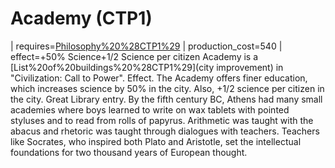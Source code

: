 # Academy (CTP1)

 | requires=[Philosophy%20%28CTP1%29](Philosophy)
 | production_cost=540
 | effect=+50% Science+1/2 Science per citizen
Academy is a [List%20of%20buildings%20%28CTP1%29](city improvement) in "Civilization: Call to Power".
Effect.
The Academy offers finer education, which increases science by 50% in the city. Also, +1/2 science per citizen in the city.
Great Library entry.
By the fifth century BC, Athens had many small academies where boys learned to write on wax tablets with pointed styluses and to read from rolls of papyrus. Arithmetic was taught with the abacus and rhetoric was taught through dialogues with teachers. Teachers like Socrates, who inspired both Plato and Aristotle, set the intellectual foundations for two thousand years of European thought.